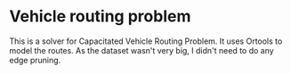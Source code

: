 # Vehicle routing problem
This is a solver for Capacitated Vehicle Routing Problem.
It uses Ortools to model the routes.
As the dataset wasn't very big, I didn't need to do any edge pruning.